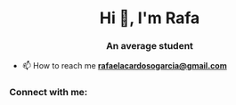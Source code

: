 <h1 align="center">Hi 👋, I'm Rafa</h1>
<h3 align="center">An average student</h3>

- 📫 How to reach me **rafaelacardosogarcia@gmail.com**

<h3 align="left">Connect with me:</h3>
<p align="left">
</p>
